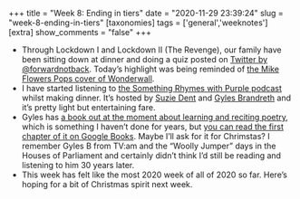 +++
title = "Week 8: Ending in tiers"
date = "2020-11-29 23:39:24"
slug = "week-8-ending-in-tiers"
[taxonomies]
tags = ['general','weeknotes']
[extra]
show_comments = "false"
+++

- Through Lockdown I and Lockdown II (The Revenge), our family have been sitting down at dinner and doing a quiz posted on [Twitter by @forwardnotback](https://twitter.com/forwardnotback). Today’s highlight was being reminded of [the Mike Flowers Pops cover of Wonderwall](https://www.youtube.com/watch?v=NTfZshkNZRw&feature=youtu.be).
- I have started listening to [the Something Rhymes with Purple podcast](https://play.acast.com/s/somethingrhymeswithpurple/) whilst making dinner. It’s hosted by [Suzie Dent](https://en.wikipedia.org/wiki/Susie_Dent) and [Gyles Brandreth](https://en.wikipedia.org/wiki/Gyles_Brandreth) and it’s pretty light but entertaining fare.
- Gyles has [a book out at the moment about learning and reciting poetry](https://www.hive.co.uk/Product/Gyles-Brandreth/Dancing-By-The-Light-of-The-Moon--Over-250-poems-to-read-relish-and-recite/23966356), which is something I haven’t done for years, but [you can read the first chapter of it on Google Books](https://www.google.co.uk/books/edition/_/02qdDwAAQBAJ?hl=en&gbpv=0). Maybe I’ll ask for it for Chrimstas? I remember Gyles B from TV:am and the “Woolly Jumper” days in the Houses of Parliament and certainly didn’t think I’d still be reading and listening to him 30 years later.
- This week has felt like the most 2020 week of all of 2020 so far. Here’s hoping for a bit of Christmas spirit next week.
